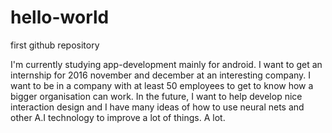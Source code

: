 # hello-world
first github repository

I'm currently studying app-development mainly for android. I want to get an internship for 2016 november and december at an interesting company. I want to be in a company with at least 50 employees to get to know how a bigger organisation can work. In the future, I want to help develop nice interaction design and I have many ideas of how to use neural nets and other A.I technology to improve a lot of things. A lot.
